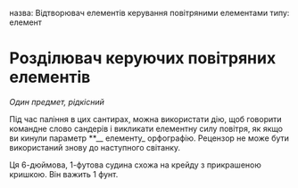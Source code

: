 назва: Відтворювач елементів керування повітряними елементами типу: елемент

# Розділювач керуючих повітряних елементів
_Один предмет, рідкісний_

Під час паління в цих сантирах, можна використати дію, щоб говорити командне слово сандерів і викликати елементну силу повітря, як якщо ви кинули параметр **__ елементу_</strong> орфографію. Рецензор не може бути використаний знову до наступного світанку.  </p>

Ця 6-дюймова, 1-футова судина схожа на крейду з прикрашеною кришкою. Він важить 1 фунт. 